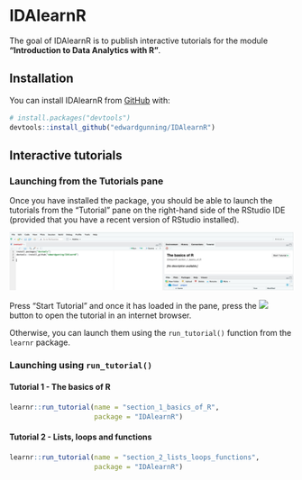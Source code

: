 
<!-- README.md is generated from README.Rmd. Please edit that file -->

# IDAlearnR

<!-- badges: start -->
<!-- badges: end -->

The goal of IDAlearnR is to publish interactive tutorials for the module
**“Introduction to Data Analytics with R”**.

## Installation

You can install IDAlearnR from [GitHub](https://github.com/) with:

``` r
# install.packages("devtools")
devtools::install_github("edwardgunning/IDAlearnR")
```

## Interactive tutorials

### Launching from the Tutorials pane

Once you have installed the package, you should be able to launch the
tutorials from the “Tutorial” pane on the right-hand side of the RStudio
IDE (provided that you have a recent version of RStudio installed).

![](inst/figures/tutorial-pane.png)

Press “Start Tutorial” and once it has loaded in the pane, press the
![](inst/figures/open-in-browser.png) button to open the tutorial in an
internet browser.

Otherwise, you can launch them using the `run_tutorial()` function from
the `learnr` package.

### Launching using `run_tutorial()`

#### Tutorial 1 - The basics of R

``` r
learnr::run_tutorial(name = "section_1_basics_of_R",
                     package = "IDAlearnR")
```

#### Tutorial 2 - Lists, loops and functions

``` r
learnr::run_tutorial(name = "section_2_lists_loops_functions",
                     package = "IDAlearnR")
```
